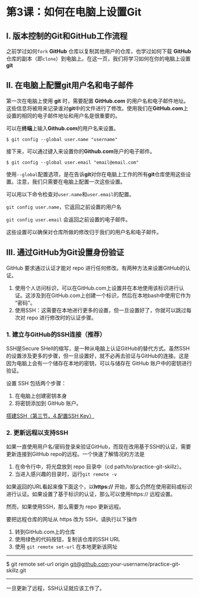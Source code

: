 # 第3课：如何在电脑上设置Git

## Ⅰ. 版本控制的Git和GitHub工作流程

之前学过如何`fork` **GitHub** 仓库以复制其他用户的仓库，也学过如何下载 **GitHub** 仓库的副本（即`clone`）到电脑上。在这一页，我们将学习如何在你的电脑上设置**git**

## Ⅱ. 在电脑上配置git用户名和电子邮件

第一次在电脑上使用 **git** 时，需要配置 **GitHub.com** 的用户名和电子邮件地址。这些信息将被用来记录谁对**git**中的文件进行了修改。使用我们在**GitHub.com**上设置的相同的电子邮件地址和用户名是很重要的。

可以在**终端**上输入**Github.com**的用户名来设置。

`$ git config --global user.name "username"`

接下来，可以通过键入来设置你的**Github.com**账户的电子邮件。

`$ git config --global user.email "email@email.com"`

使用`--global`配置选项，是在告诉**git**对你在电脑上工作的所有**git**仓库使用这些设置。注意，我们只需要在电脑上配置一次这些设置。

可以用以下命令检查对`user.name`和`user.email`的配置。

`git config user.name`，它返回之前设置的用户名

`git config user.email` 会返回之前设置的电子邮件。

这些设置可以确保对仓库所做的修改归于我们的用户名和电子邮件。

## Ⅲ. 通过GitHub为Git设置身份验证

GitHub 要求通过认证才能对 repo 进行任何修改。有两种方法来设置GitHub的认证。

1. 使用个人访问标识，可以在GitHub.com上设置并在本地使用该标识进行认证。这涉及到在GitHub.com上创建一个标识，然后在本地bash中使用它作为 "密码"。
2. 使用SSH：这需要在本地进行更多的设置，但一旦设置好了，你就可以跳过每次对 repo 进行修改时的认证步骤。

### 1. 建立与GitHub的SSH连接（推荐）

SSH是Secure SHell的缩写，是一种从电脑上认证GitHub的替代方式。虽然SSH的设置涉及更多的步骤，但一旦设置好，就不必再去验证与GitHub的连接。这是因为电脑上会有一个储存在本地的密钥，可以与储存在 GitHub 账户中的密钥进行验证。

设置 SSH 包括两个步骤：

1. 在电脑上创建密钥本身
2. 将密钥添加到 GitHub 账户。

[搭建SSH（第三节，4.配置SSH Key）](https://github.com/iHeadWater/WaterResources/blob/master/tools/git%26github.md)

### 2. 更新远程以支持SSH

如果一直使用用户名/密码登录来验证GitHub，而现在改用基于SSH的认证，需要更新连接到GitHub repo的远程。一个快速了解情况的方法是

1. 在命令行中，将光盘放到 repo 目录中（cd path/to/practice-git-skillz）。
2. 当进入感兴趣的目录时，运行`git remote -v`

如果返回的URL看起来像下面这个，以**https://** 开始，那么仍然在使用密码或标识进行认证。如果设置了基于标识的认证，那么可以使用https:// 远程设置。

然而，如果使用SSH，那么需要为 repo 更新远程。

要把远程仓库的网址从 https 改为 SSH，请执行以下操作

1. 转到GitHub.com上的仓库
2. 使用绿色的代码按钮，复制该仓库的SSH URL
3. 使用 `git remote set-url` 在本地更新该网址

***
$ git remote set-url origin git@github.com:your-username/practice-git-skillz.git
***

一旦更新了远程，SSH认证就应该工作了。